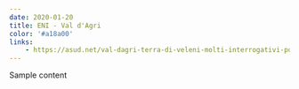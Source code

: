 ```yaml
---
date: 2020-01-20
title: ENI - Val d'Agri
color: '#a18a00'
links:
    - https://asud.net/val-dagri-terra-di-veleni-molti-interrogativi-poche-risposte/
---
```


Sample content